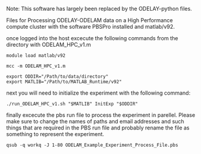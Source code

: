 

Note:  This software has largely been replaced by the ODELAY-python files. 

Files for Processing ODELAY-ODELAM data on a High Performance compute cluster with the software PBSPro installed and matlab/v92.

once logged into the host excecute the following commands from the directory with ODELAM_HPC_v1.m 

    module load matlab/v92

    mcc -m ODELAM_HPC_v1.m

    export ODDIR="/Path/to/data/directory"
    export MATLIB="/Path/to/MATLAB_Runtime/v92"

next you will need to initialize the experiment with the following command:

    ./run_ODELAM_HPC_v1.sh "$MATLIB" InitExp "$ODDIR"

finally excecute the pbs run file to process the experiment in parellel.  Please make sure to change the names of paths and email addresses and such things that are required in the PBS run file and probably rename the file as something to represent the experiment.  

    qsub -q workq -J 1-80 ODELAM_Example_Experiment_Process_File.pbs

